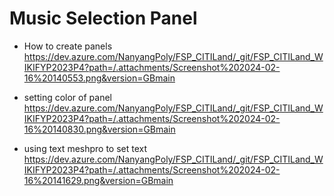 # Music Selection Panel 

- How to create panels 
https://dev.azure.com/NanyangPoly/FSP_CITILand/_git/FSP_CITILand_WIKIFYP2023P4?path=/.attachments/Screenshot%202024-02-16%20140553.png&version=GBmain

- setting color of panel 
https://dev.azure.com/NanyangPoly/FSP_CITILand/_git/FSP_CITILand_WIKIFYP2023P4?path=/.attachments/Screenshot%202024-02-16%20140830.png&version=GBmain

- using text meshpro to set text
https://dev.azure.com/NanyangPoly/FSP_CITILand/_git/FSP_CITILand_WIKIFYP2023P4?path=/.attachments/Screenshot%202024-02-16%20141629.png&version=GBmain